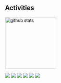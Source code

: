 ## Activities
<div align="left"> 
  <img alt="github stats" height="170px" src="https://github-readme-stats.vercel.app/api/top-langs/?username=ryopengin&layout=compact&count_private=true" />
</div>

![](http://github-profile-summary-cards.vercel.app/api/cards/profile-details?username=ryopengin&theme=default)
![](http://github-profile-summary-cards.vercel.app/api/cards/repos-per-language?username=ryopengin&theme=default)
![](http://github-profile-summary-cards.vercel.app/api/cards/most-commit-language?username=ryopengin&theme=default)
![](http://github-profile-summary-cards.vercel.app/api/cards/stats?username=ryopengin&theme=default)
![](http://github-profile-summary-cards.vercel.app/api/cards/productive-time?username=ryopengin&theme=default&utcOffset=8)
[![](https://github-readme-stats.vercel.app/api/top-langs/?username=ryopengin&layout=compact&theme=tokyonight&langs_count=6)](https://github.com/anuraghazra/github-readme-stats)
